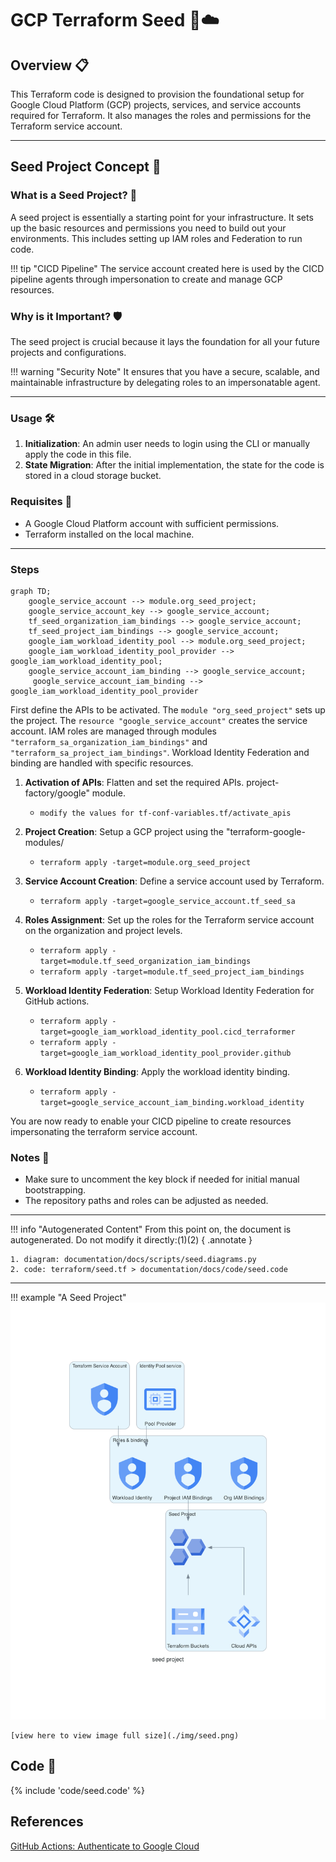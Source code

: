 # GCP Terraform Seed 🌱☁️

## Overview 📋

This Terraform code is designed to provision the foundational setup for Google Cloud Platform (GCP) projects, services, and service accounts required for Terraform. It also manages the roles and permissions for the Terraform service account.

---

## Seed Project Concept 🌱

### What is a Seed Project? 🤔

A seed project is essentially a starting point for your infrastructure. It sets up the basic resources and permissions you need to build out your environments. This includes setting up IAM roles and Federation to run code.

!!! tip "CICD Pipeline"
    The service account created here is used by the CICD pipeline agents through impersonation to create and manage GCP resources.

### Why is it Important? 🛡️

The seed project is crucial because it lays the foundation for all your future projects and configurations.

!!! warning "Security Note"
    It ensures that you have a secure, scalable, and maintainable infrastructure by delegating roles to an impersonatable agent.

---

### Usage 🛠️

1. **Initialization**: An admin user needs to login using the CLI or manually apply the code in this file.
2. **State Migration**: After the initial implementation, the state for the code is stored in a cloud storage bucket.

### Requisites 📝

- A Google Cloud Platform account with sufficient permissions.
- Terraform installed on the local machine.



---
### Steps

```mermaid
graph TD;
    google_service_account --> module.org_seed_project;
    google_service_account_key --> google_service_account;
    tf_seed_organization_iam_bindings --> google_service_account;
    tf_seed_project_iam_bindings --> google_service_account;
    google_iam_workload_identity_pool --> module.org_seed_project;
    google_iam_workload_identity_pool_provider --> google_iam_workload_identity_pool;
    google_service_account_iam_binding --> google_service_account;
     google_service_account_iam_binding --> google_iam_workload_identity_pool_provider
```

First define the APIs to be activated.
The `module "org_seed_project"` sets up the project.
The `resource "google_service_account"` creates the service account.
IAM roles are managed through modules `"terraform_sa_organization_iam_bindings"` and `"terraform_sa_project_iam_bindings"`.
Workload Identity Federation and binding are handled with specific resources.

1. **Activation of APIs**: Flatten and set the required APIs.
project-factory/google" module.
    - `modify the values for tf-conf-variables.tf/activate_apis`

2. **Project Creation**: Setup a GCP project using the "terraform-google-modules/

    - `terraform apply -target=module.org_seed_project` 

3. **Service Account Creation**: Define a service account used by Terraform.
    - `terraform apply -target=google_service_account.tf_seed_sa` 

4. **Roles Assignment**: Set up the roles for the Terraform service account on the organization and project levels.
    - `terraform apply -target=module.tf_seed_organization_iam_bindings`
    - `terraform apply -target=module.tf_seed_project_iam_bindings`  
5. **Workload Identity Federation**: Setup Workload Identity Federation for GitHub actions.
    - `terraform apply -target=google_iam_workload_identity_pool.cicd_terraformer`  
    - `terraform apply -target=google_iam_workload_identity_pool_provider.github`  
6. **Workload Identity Binding**: Apply the workload identity binding.
    - `terraform apply -target=google_service_account_iam_binding.workload_identity`

You are now ready to enable your CICD pipeline to create resources impersonating the terraform service account.

### Notes 📝

- Make sure to uncomment the key block if needed for initial manual bootstrapping.
- The repository paths and roles can be adjusted as needed.

---
!!! info "Autogenerated Content"
    From this point on, the document is autogenerated. Do not modify it directly:(1)(2)
    { .annotate }
    
    1. diagram: documentation/docs/scripts/seed.diagrams.py
    2. code: terraform/seed.tf > documentation/docs/code/seed.code

---
!!! example "A Seed Project"
    ![image info](./img/seed.png)

    [view here to view image full size](./img/seed.png)
## Code 📜

{% include 'code/seed.code' %}


## References

[GitHub Actions: Authenticate to Google Cloud](https://github.com/marketplace/actions/authenticate-to-google-cloud#setting-up-workload-identity-federation)